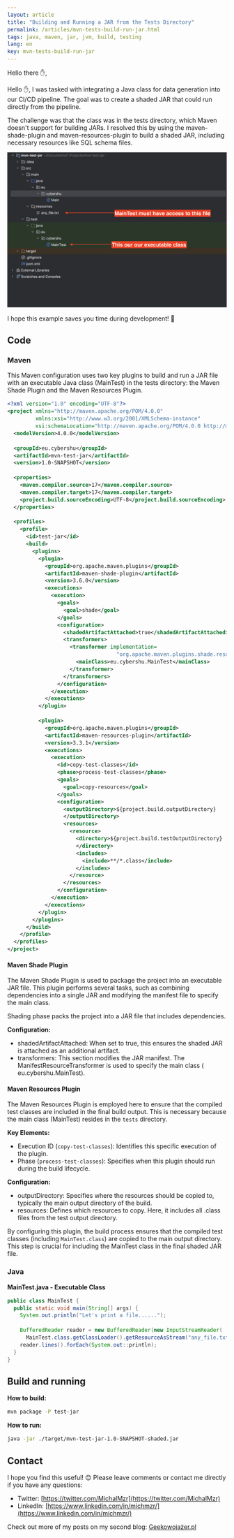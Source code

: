 ```yaml
---
layout: article
title: "Building and Running a JAR from the Tests Directory"
permalink: /articles/mvn-tests-build-run-jar.html
tags: java, maven, jar, jvm, build, testing
lang: en
key: mvn-tests-build-run-jar
---
```


Hello there ✋,

Hello ✋, I was tasked with integrating a Java class for data generation into our
CI/CD pipeline. The goal was to create a shaded JAR that could run directly from
the pipeline.

The challenge was that the class was in the tests directory, which Maven doesn't
support for building JARs. I resolved this by using the maven-shade-plugin and
maven-resources-plugin to build a shaded JAR, including necessary resources like
SQL schema files.

![](../assets/images/posts/mvn-tests-jar/whereisfile.png)

I hope this example saves you time during development! 🚀

## Code

### Maven

This Maven configuration uses two key plugins to build and run a JAR file with
an executable Java class (MainTest) in the tests directory: the Maven Shade
Plugin and the Maven Resources Plugin.

```xml
<?xml version="1.0" encoding="UTF-8"?>
<project xmlns="http://maven.apache.org/POM/4.0.0"
         xmlns:xsi="http://www.w3.org/2001/XMLSchema-instance"
         xsi:schemaLocation="http://maven.apache.org/POM/4.0.0 http://maven.apache.org/xsd/maven-4.0.0.xsd">
  <modelVersion>4.0.0</modelVersion>

  <groupId>eu.cybershu</groupId>
  <artifactId>mvn-test-jar</artifactId>
  <version>1.0-SNAPSHOT</version>

  <properties>
    <maven.compiler.source>17</maven.compiler.source>
    <maven.compiler.target>17</maven.compiler.target>
    <project.build.sourceEncoding>UTF-8</project.build.sourceEncoding>
  </properties>

  <profiles>
    <profile>
      <id>test-jar</id>
      <build>
        <plugins>
          <plugin>
            <groupId>org.apache.maven.plugins</groupId>
            <artifactId>maven-shade-plugin</artifactId>
            <version>3.6.0</version>
            <executions>
              <execution>
                <goals>
                  <goal>shade</goal>
                </goals>
                <configuration>
                  <shadedArtifactAttached>true</shadedArtifactAttached>
                  <transformers>
                    <transformer implementation=
                                   "org.apache.maven.plugins.shade.resource.ManifestResourceTransformer">
                      <mainClass>eu.cybershu.MainTest</mainClass>
                    </transformer>
                  </transformers>
                </configuration>
              </execution>
            </executions>
          </plugin>

          <plugin>
            <groupId>org.apache.maven.plugins</groupId>
            <artifactId>maven-resources-plugin</artifactId>
            <version>3.3.1</version>
            <executions>
              <execution>
                <id>copy-test-classes</id>
                <phase>process-test-classes</phase>
                <goals>
                  <goal>copy-resources</goal>
                </goals>
                <configuration>
                  <outputDirectory>${project.build.outputDirectory}
                  </outputDirectory>
                  <resources>
                    <resource>
                      <directory>${project.build.testOutputDirectory}
                      </directory>
                      <includes>
                        <include>**/*.class</include>
                      </includes>
                    </resource>
                  </resources>
                </configuration>
              </execution>
            </executions>
          </plugin>
        </plugins>
      </build>
    </profile>
  </profiles>
</project>
```

#### Maven Shade Plugin

The Maven Shade Plugin is used to package the project into an executable JAR
file. This plugin performs several tasks, such as combining dependencies into a
single JAR and modifying the manifest file to specify the main class.

Shading phase packs the project into a JAR file that includes dependencies.

**Configuration:**

- shadedArtifactAttached: When set to true, this ensures the shaded JAR is
  attached as an additional artifact.
- transformers: This section modifies the JAR manifest. The
  ManifestResourceTransformer is used to specify the main class (
  eu.cybershu.MainTest).

#### Maven Resources Plugin

The Maven Resources Plugin is employed here to ensure that the compiled test
classes are included in the final build output. This is necessary because the
main class (MainTest) resides in the `tests` directory.

**Key Elements:**

- Execution ID (`copy-test-classes`): Identifies this specific execution of the
  plugin.
- Phase (`process-test-classes`): Specifies when this plugin should run during
  the build lifecycle.

**Configuration:**

- outputDirectory: Specifies where the resources should be copied to, typically
  the main output directory of the build.
- resources: Defines which resources to copy. Here, it includes all .class files
  from the test output directory.

By configuring this plugin, the build process ensures that the compiled test
classes (including `MainTest.class`) are copied to the main output directory.
This step is crucial for including the MainTest class in the final shaded JAR
file.

### Java

**MainTest.java - Executable Class**

```java
public class MainTest {
  public static void main(String[] args) {
    System.out.println("Let's print a file......");

    BufferedReader reader = new BufferedReader(new InputStreamReader(
      MainTest.class.getClassLoader().getResourceAsStream("any_file.txt")));
    reader.lines().forEach(System.out::println);
  }
}
```

## Build and running

**How to build:**

```bash
mvn package -P test-jar
```

**How to run:**

```bash
java -jar ./target/mvn-test-jar-1.0-SNAPSHOT-shaded.jar
```

## Contact

I hope you find this useful! 😊 Please leave comments or contact me directly if
you have any questions:

- Twitter: [https://twitter.com/MichalMzr](https://twitter.com/MichalMzr)
- LinkedIn: [https://www.linkedin.com/in/michmzr/](https://www.linkedin.com/in/michmzr/)

Check out more of my posts on my second
blog: [Geekowojażer.pl](https://www.geekowojazer.pl/)
